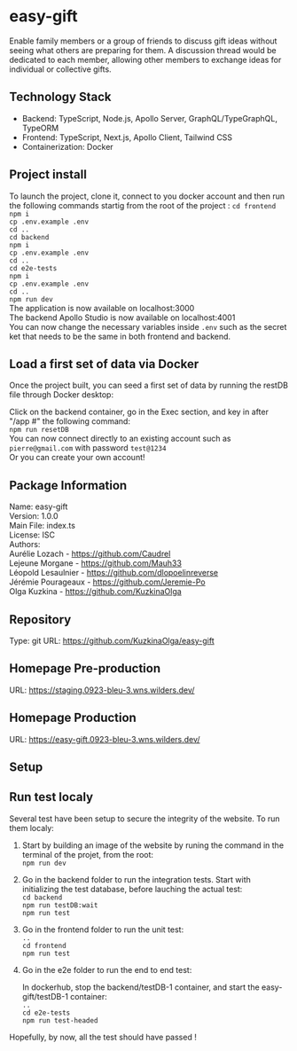 # easy-gift

Enable family members or a group of friends to discuss gift ideas without seeing what others are preparing for them. A discussion thread would be dedicated to each member, allowing other members to exchange ideas for individual or collective gifts.

## Technology Stack

- Backend: TypeScript, Node.js, Apollo Server, GraphQL/TypeGraphQL, TypeORM
- Frontend: TypeScript, Next.js, Apollo Client, Tailwind CSS
- Containerization: Docker

## Project install

To launch the project, clone it, connect to you docker account and then run the following commands startig from the root of the project :
`cd frontend`  
`npm i`  
`cp .env.example .env`  
`cd ..`  
`cd backend`  
`npm i`  
`cp .env.example .env`  
`cd ..`  
`cd e2e-tests`  
`npm i`  
`cp .env.example .env`  
`cd ..`  
`npm run dev`  
The application is now available on localhost:3000  
The backend Apollo Studio is now available on localhost:4001  
You can now change the necessary variables inside `.env` such as the secret ket that needs to be the same in both frontend and backend.

## Load a first set of data via Docker

Once the project built, you can seed a first set of data by running the restDB file through Docker desktop:

Click on the backend container, go in the Exec section, and key in after "/app #" the following command:  
`npm run resetDB`  
You can now connect directly to an existing account such as `pierre@gmail.com` with password `test@1234`  
Or you can create your own account!

## Package Information

Name: easy-gift  
Version: 1.0.0  
Main File: index.ts  
License: ISC  
Authors:  
Aurélie Lozach - https://github.com/Caudrel  
Lejeune Morgane - https://github.com/Mauh33  
Léopold Lesaulnier - https://github.com/dlopoelinreverse  
Jérémie Pourageaux - https://github.com/Jeremie-Po  
Olga Kuzkina - https://github.com/KuzkinaOlga

## Repository

Type: git
URL: https://github.com/KuzkinaOlga/easy-gift

## Homepage Pre-production

URL: https://staging.0923-bleu-3.wns.wilders.dev/

## Homepage Production

URL: https://easy-gift.0923-bleu-3.wns.wilders.dev/

## Setup

## Run test localy

Several test have been setup to secure the integrity of the website.
To run them localy:

1. Start by building an image of the website by runing the command in the terminal of the projet, from the root:  
   `npm run dev`

2. Go in the backend folder to run the integration tests. Start with initializing the test database, before lauching the actual test:  
   `cd backend`  
   `npm run testDB:wait`  
   `npm run test`

3. Go in the frontend folder to run the unit test:  
   `..`  
   `cd frontend`  
   `npm run test`

4. Go in the e2e folder to run the end to end test:

   In dockerhub, stop the backend/testDB-1 container, and start the easy-gift/testDB-1 container:  
   `..`  
   `cd e2e-tests`  
   `npm run test-headed`

Hopefully, by now, all the test should have passed !
